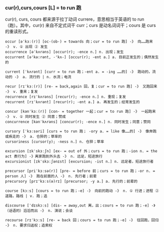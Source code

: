 ### cur(r),curs,cours [L] = to run 跑

cur(r), curs, cours 都来源于拉丁动词 currere，意思相当于英语的 to run（跑）。其中，cur(r) 来自不定式词干 curr；curs 是动名词词干；cours 是 curs 的重读形式。

    occur [əˈkɜː(r)] [oc-(ob-) = towards 向；cur = to run 跑] -》 向……跑来 -》 v. ① 出现 ② 发生
    occurrence [əˈkʌrəns] [occur(r); -ence n.] n. 出现；发生
    occurrent [ə'kə:rənt, -'kʌ-] [occur(r); -ent a.] a. 目前正发生的；偶然发生的

    current [ˈkʌrənt] [curr = to run 跑；-ent a. = -ing ……的] -》 跑动的，流动的 -》 a. 流行的 | n. 水流；电流

    recur [rɪˈkɜː(r)] [re- = back,again 回，复；cur = to run 跑] -》 又跑回来 -》 v. 重来；复发
    recurrence [rɪˈkʌrəns] [recur(r); -ence n.] n. 重现；复发
    recurrent [rɪˈkʌrənt] [recur(r); -ent a.] a. 再发生的；经常发生的

    concur [kənˈkɜː(r)] [con- = together 一起；cur = to run 跑] -》 一起跑来 -》 v. ① 同时发生 ② 同意；赞成
    concurrence [kənˈkʌrəns] [concur(r); -ence n.] n. 同时发生；同意；赞同

    cursory [ˈkɜːsəri] [curs = to run 跑； -ory a. = like 像……的] -》 像奔跑或疾走的 -》 a. 仓猝的；草率的
    cursoriness [cursor(y); -ness n.] n. 仓猝；草率

    excursion [ɪkˈskɜːʃn] [ex- = out of 外；curs = to run 跑；-ion n. = the act 表行为] -》离家跑到外头去 -》 n. 远足，短途旅行
    excursionist [ɪk'skɜːʃənɪst] [excursion; -ist n.] n. 远足者，短途旅行者

    precursor [priˈkɜːsə(r)] [pre- = before 前；curs = to run 跑；-or n. = person 人] -》 跑在前面的人 -》 n. 先行者；前辈
    precursory [prɪ'kɜːs(ə)rɪ] [precursor; -y a.] a. 先行的；前辈的

    course [kɔːs] [cours = to run 跑；-e] -》 向前的跑动 -》 n. ① 行进；进程 ② 道路，路线 | v. 跑；追

    discourse [ˈdɪskɔːs] [dis- = away,out 离，出；cours = to run 跑；-e] -》（话语的）滔滔而出 -》 n. 演说；会谈

    recourse [rɪˈkɔːs] [re- = back 回；cours = to run 跑；-e] -》 往回跑，回归 -》 n. 要求归返权；追索权

    